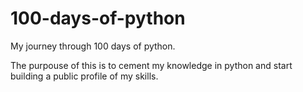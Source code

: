# 100-days-of-python
My journey through 100 days of python. 

The purpouse of this is to cement my knowledge in python and start building a public profile of my skills. 
